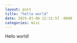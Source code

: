 ```yaml
---
layout: post
title: "hello world"
date: 2025-01-06 12:21:57 -0600
categories: misc
---
```


Hello world!
